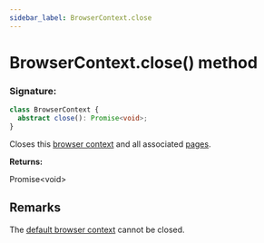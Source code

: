 ```yaml
---
sidebar_label: BrowserContext.close
---
```


# BrowserContext.close() method

### Signature:

```typescript
class BrowserContext {
  abstract close(): Promise<void>;
}
```

Closes this [browser context](./puppeteer.browsercontext.md) and all associated [pages](./puppeteer.page.md).

**Returns:**

Promise&lt;void&gt;

## Remarks

The [default browser context](./puppeteer.browser.defaultbrowsercontext.md) cannot be closed.

